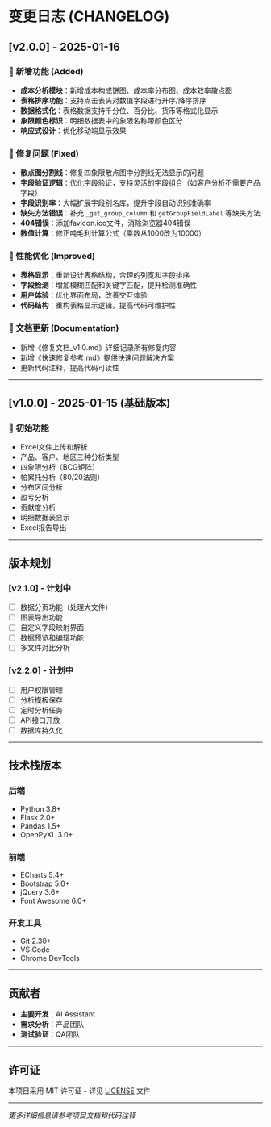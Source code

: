 # 变更日志 (CHANGELOG)

## [v2.0.0] - 2025-01-16

### 🎉 新增功能 (Added)
- **成本分析模块**：新增成本构成饼图、成本率分布图、成本效率散点图
- **表格排序功能**：支持点击表头对数值字段进行升序/降序排序
- **数据格式化**：表格数据支持千分位、百分比、货币等格式化显示
- **象限颜色标识**：明细数据表中的象限名称带颜色区分
- **响应式设计**：优化移动端显示效果

### 🔧 修复问题 (Fixed)
- **散点图分割线**：修复四象限散点图中分割线无法显示的问题
- **字段验证逻辑**：优化字段验证，支持灵活的字段组合（如客户分析不需要产品字段）
- **字段识别率**：大幅扩展字段别名库，提升字段自动识别准确率
- **缺失方法错误**：补充 `_get_group_column` 和 `getGroupFieldLabel` 等缺失方法
- **404错误**：添加favicon.ico文件，消除浏览器404错误
- **数值计算**：修正吨毛利计算公式（乘数从1000改为10000）

### 🚀 性能优化 (Improved)
- **表格显示**：重新设计表格结构，合理的列宽和字段排序
- **字段检测**：增加模糊匹配和关键字匹配，提升检测准确性
- **用户体验**：优化界面布局，改善交互体验
- **代码结构**：重构表格显示逻辑，提高代码可维护性

### 📝 文档更新 (Documentation)
- 新增《修复文档_v1.0.md》详细记录所有修复内容
- 新增《快速修复参考.md》提供快速问题解决方案
- 更新代码注释，提高代码可读性

---

## [v1.0.0] - 2025-01-15 (基础版本)

### 🎉 初始功能
- Excel文件上传和解析
- 产品、客户、地区三种分析类型
- 四象限分析（BCG矩阵）
- 帕累托分析（80/20法则）
- 分布区间分析
- 盈亏分析
- 贡献度分析
- 明细数据表显示
- Excel报告导出

---

## 版本规划

### [v2.1.0] - 计划中
- [ ] 数据分页功能（处理大文件）
- [ ] 图表导出功能
- [ ] 自定义字段映射界面
- [ ] 数据预览和编辑功能
- [ ] 多文件对比分析

### [v2.2.0] - 计划中
- [ ] 用户权限管理
- [ ] 分析模板保存
- [ ] 定时分析任务
- [ ] API接口开放
- [ ] 数据库持久化

---

## 技术栈版本

### 后端
- Python 3.8+
- Flask 2.0+
- Pandas 1.5+
- OpenPyXL 3.0+

### 前端
- ECharts 5.4+
- Bootstrap 5.0+
- jQuery 3.6+
- Font Awesome 6.0+

### 开发工具
- Git 2.30+
- VS Code
- Chrome DevTools

---

## 贡献者

- **主要开发**：AI Assistant
- **需求分析**：产品团队
- **测试验证**：QA团队

---

## 许可证

本项目采用 MIT 许可证 - 详见 [LICENSE](LICENSE) 文件

---

*更多详细信息请参考项目文档和代码注释*
